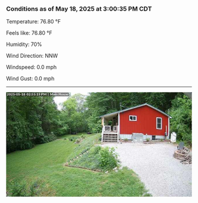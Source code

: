 ### Conditions as of May 18, 2025 at 3:00:35 PM CDT 

Temperature: 76.80 &deg;F

Feels like: 76.80 &deg;F

Humidity: 70%

Wind Direction: NNW

Windspeed: 0.0 mph

Wind Gust: 0.0 mph

---

<img src="./images/latest.jpeg"/>


